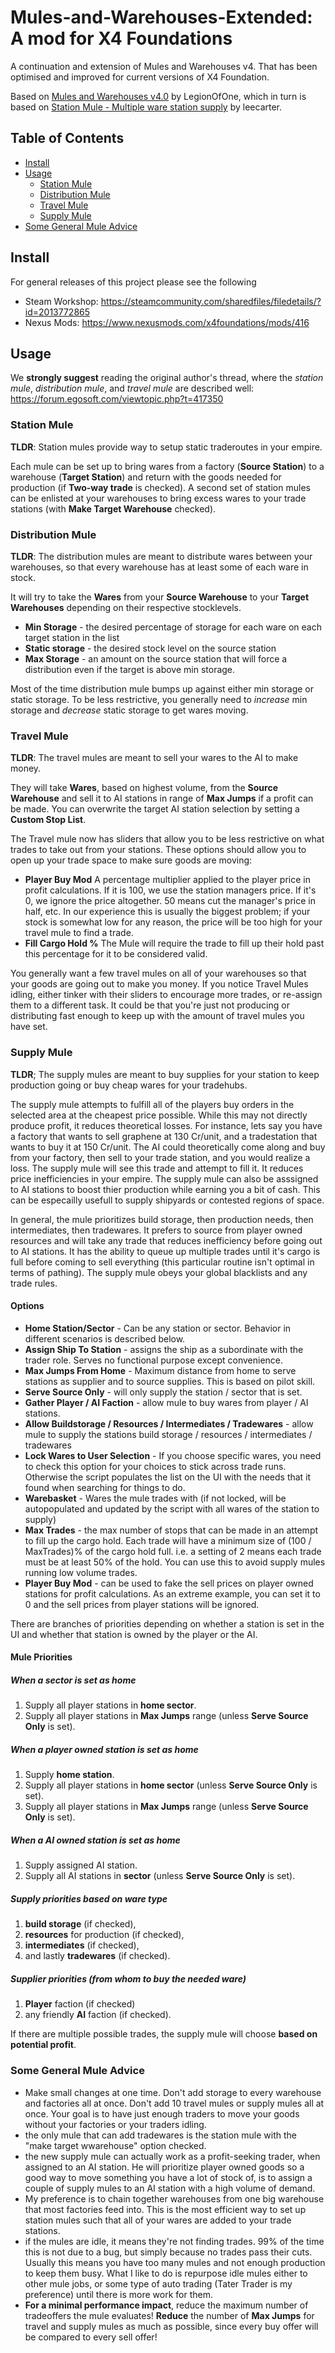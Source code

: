# Mules-and-Warehouses-Extended: A mod for X4 Foundations
A continuation and extension of Mules and Warehouses v4.
That has been optimised and improved for current versions of X4 Foundation.

Based on [Mules and Warehouses v4.0](https://forum.egosoft.com/viewtopic.php?t=417350) by LegionOfOne, which in turn is based on [Station Mule - Multiple ware station supply](https://forum.egosoft.com/viewtopic.php?f=181&t=411837) by leecarter.

## Table of Contents

- [Install](#install)
- [Usage](#usage)
    - [Station Mule](#station-mule)
    - [Distribution Mule](#distribution-mule)
    - [Travel Mule](#travel-mule)
    - [Supply Mule](#supply-mule)
- [Some General Mule Advice](#some-general-mule-advice)

## Install
For general releases of this project please see the following

* Steam Workshop: https://steamcommunity.com/sharedfiles/filedetails/?id=2013772865
* Nexus Mods: https://www.nexusmods.com/x4foundations/mods/416

## Usage

We **strongly suggest** reading the original author's thread, where the *station mule*, *distribution mule*, and *travel mule* are described well:
https://forum.egosoft.com/viewtopic.php?t=417350

### Station Mule
**TLDR**: Station mules provide way to setup static traderoutes in your empire.

Each mule can be set up to bring wares from a factory (**Source Station**) to a warehouse (**Target Station**) and return with the goods needed for production (if **Two-way trade** is checked).
A second set of station mules can be enlisted at your warehouses to bring excess wares to your trade stations (with **Make Target Warehouse** checked).

### Distribution Mule
**TLDR**: The distribution mules are meant to distribute wares between your warehouses, so that every warehouse has at least some of each ware in stock.

It will try to take the **Wares** from your **Source Warehouse** to your **Target Warehouses** depending on their respective stocklevels.

- **Min Storage** - the desired percentage of storage for each ware on each target station in the list
- **Static storage** - the desired stock level on the source station
- **Max Storage** - an amount on the source station that will force a distribution even if the target is above min storage.

Most of the time distribution mule bumps up against either min storage or static storage. To be less restrictive, you generally need to *increase* min storage and *decrease* static storage to get wares moving.

### Travel Mule
**TLDR**: The travel mules are meant to sell your wares to the AI to make money.

They will take **Wares**, based on highest volume, from the **Source Warehouse** and sell it to AI stations in range of **Max Jumps** if a profit can be made.
You can overwrite the target AI station selection by setting a **Custom Stop List**.

The Travel mule now has sliders that allow you to be less restrictive on what trades to take out from your stations. These options should allow you to open up your trade space to make sure goods are moving:

- **Player Buy Mod** A percentage multiplier applied to the player price in profit calculations. If it is 100, we use the station managers price. If it's 0, we ignore the price altogether. 50 means cut the manager's price in half, etc. In our experience this is usually the biggest problem; if your stock is somewhat low for any reason, the price will be too high for your travel mule to find a trade.
- **Fill Cargo Hold %** The Mule will require the trade to fill up their hold past this percentage for it to be considered valid.

You generally want a few travel mules on all of your warehouses so that your goods are going out to make you money. If you notice Travel Mules idling, either tinker with their sliders to encourage more trades, or re-assign them to a different task. It could be that you're just not producing or distributing fast enough to keep up with the amount of travel mules you have set.


### Supply Mule
**TLDR**; The supply mules are meant to buy supplies for your station to keep production going or buy cheap wares for your tradehubs.

The supply mule attempts to fulfill all of the players buy orders in the selected area at the cheapest price possible. While this may not directly produce profit, it reduces theoretical losses. For instance, lets say you have a factory that wants to sell graphene at 130 Cr/unit, and a tradestation that wants to buy it at 150 Cr/unit. The AI could theoretically come along and buy from your factory, then sell to your trade station, and you would realize a loss. The supply mule will see this trade and attempt to fill it. It reduces price inefficiencies in your empire.
The supply mule can also be asssigned to AI stations to boost thier production while earning you a bit of cash. This can be especailly usefull to supply shipyards or contested regions of space.

In general, the mule prioritizes build storage, then production needs, then intermediates, then tradewares. It prefers to source from player owned resources and will take any trade that reduces inefficiency before going out to AI stations. It has the ability to queue up multiple trades until it's cargo is full before coming to sell everything (this particular routine isn't optimal in terms of pathing). The supply mule obeys your global blacklists and any trade rules.

#### Options

- **Home Station/Sector** - Can be any station or sector. Behavior in different scenarios is described below.
- **Assign Ship To Station** - assigns the ship as a subordinate with the trader role. Serves no functional purpose except convenience.
- **Max Jumps From Home** - Maximum distance from home to serve stations as supplier and to source supplies. This is based on pilot skill.
- **Serve Source Only** - will only supply the station / sector that is set.
- **Gather Player / AI Faction** - allow mule to buy wares from player / AI stations.
- **Allow Buildstorage / Resources / Intermediates / Tradewares** - allow mule to supply the stations build storage / resources / intermediates / tradewares
- **Lock Wares to User Selection** - If you choose specific wares, you need to check this option for your choices to stick across trade runs. Otherwise the script populates the list on the UI with the needs that it found when searching for things to do.
- **Warebasket** - Wares the mule trades with (if not locked, will be autopopulated and updated by the script with all wares of the station to supply)
- **Max Trades** - the max number of stops that can be made in an attempt to fill up the cargo hold. Each trade will have a minimum size of (100 / MaxTrades)% of the cargo hold full. i.e. a setting of 2 means each trade must be at least 50% of the hold. You can use this to avoid supply mules running low volume trades.
- **Player Buy Mod** - can be used to fake the sell prices on player owned stations for profit calculations. As an extreme example, you can set it to 0 and the sell prices from player stations will be ignored.

There are branches of priorities depending on whether a station is set in the UI and whether that station is owned by the player or the AI.

#### Mule Priorities
##### When a sector is set as home
1. Supply all player stations in **home sector**.
2. Supply all player stations in **Max Jumps** range (unless **Serve Source Only** is set).

##### When a player owned station is set as home
1. Supply **home station**.
2. Supply all player stations in **home sector** (unless **Serve Source Only** is set).
3. Supply all player stations in **Max Jumps** range (unless **Serve Source Only** is set).

##### When a AI owned station is set as home
1. Supply assigned AI station.
2. Supply all AI stations in **sector** (unless **Serve Source Only** is set).

##### Supply priorities based on ware type

1. **build storage** (if checked),
2. **resources** for production (if checked),
3. **intermediates** (if checked),
2.  and lastly **tradewares** (if checked).

##### Supplier priorities (from whom to buy the needed ware)

1. **Player** faction (if checked)
2. any friendly **AI** faction (if checked).

If there are multiple possible trades, the supply mule will choose **based on potential profit**.

### Some General Mule Advice
- Make small changes at one time. Don't add storage to every warehouse and factories all at once. Don't add 10 travel mules or supply mules all at once. Your goal is to have just enough traders to move your goods without your factories or your traders idling. 
- the only mule that can add tradewares is the station mule with the "make target wwarehouse" option checked.
- the new supply mule can actually work as a profit-seeking trader, when assigned to an AI station. He will prioritize player owned goods so a good way to move something you have a lot of stock of, is to assign a couple of supply mules to an AI station with a high volume of demand. 
- My preference is to chain together warehouses from one big warehouse that most factories feed into. This is the most efficient way to set up station mules such that all of your wares are added to your trade stations.
- if the mules are idle, it means they're not finding trades. 99% of the time this is not due to a bug, but simply because no trades pass their cuts. Usually this means you have too many mules and not enough production to keep them busy. What I like to do is repurpose idle mules either to other mule jobs, or some type of auto trading (Tater Trader is my preference) until there is more work for them.
- **For a minimal performance impact**, reduce the maximum number of tradeoffers the mule evaluates! **Reduce** the number of **Max Jumps** for travel and supply mules as much as possible, since every buy offer will be compared to every sell offer!
